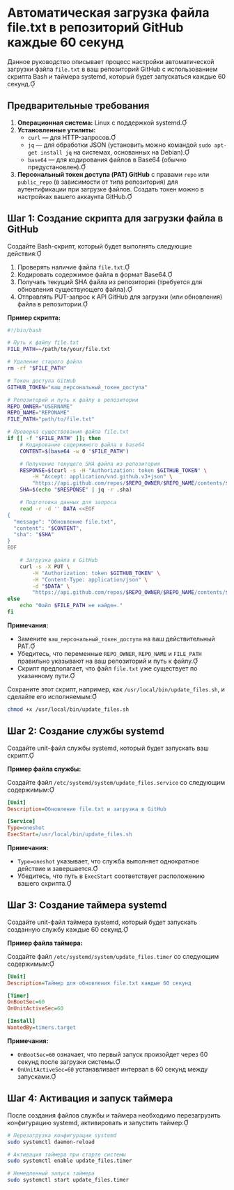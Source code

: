 # Автоматическая загрузка файла file.txt в репозиторий GitHub каждые 60 секунд

Данное руководство описывает процесс настройки автоматической загрузки файла `file.txt` в ваш репозиторий GitHub с использованием скрипта Bash и таймера systemd, который будет запускаться каждые 60 секунд.

## Предварительные требования

1. **Операционная система:** Linux с поддержкой systemd.
2. **Установленные утилиты:**
   - `curl` — для HTTP-запросов.
   - `jq` — для обработки JSON (установить можно командой `sudo apt-get install jq` на системах, основанных на Debian).
   - `base64` — для кодирования файлов в Base64 (обычно предустановлен).
3. **Персональный токен доступа (PAT) GitHub** с правами `repo` или `public_repo` (в зависимости от типа репозитория) для аутентификации при загрузке файлов. Создать токен можно в настройках вашего аккаунта GitHub.

## Шаг 1: Создание скрипта для загрузки файла в GitHub

Создайте Bash-скрипт, который будет выполнять следующие действия:

1. Проверять наличие файла `file.txt`.
2. Кодировать содержимое файла в формат Base64.
3. Получать текущий SHA файла из репозитория (требуется для обновления существующего файла).
4. Отправлять PUT-запрос к API GitHub для загрузки (или обновления) файла в репозитории.

**Пример скрипта:**

```bash
#!/bin/bash

# Путь к файлу file.txt
FILE_PATH=~/path/to/your/file.txt

# Удаление старого файла
rm -rf "$FILE_PATH"

# Токен доступа GitHub
GITHUB_TOKEN="ваш_персональный_токен_доступа"

# Репозиторий и путь к файлу в репозитории
REPO_OWNER="USERNAME"
REPO_NAME="REPONAME"
FILE_PATH="path/to/file.txt"

# Проверка существования файла file.txt
if [[ -f "$FILE_PATH" ]]; then
    # Кодирование содержимого файла в base64
    CONTENT=$(base64 -w 0 "$FILE_PATH")

    # Получение текущего SHA файла из репозитория
    RESPONSE=$(curl -s -H "Authorization: token $GITHUB_TOKEN" \
        -H "Accept: application/vnd.github.v3+json" \
        "https://api.github.com/repos/$REPO_OWNER/$REPO_NAME/contents/$FILE_PATH")
    SHA=$(echo "$RESPONSE" | jq -r .sha)

    # Подготовка данных для запроса
    read -r -d '' DATA <<EOF
{
  "message": "Обновление file.txt",
  "content": "$CONTENT",
  "sha": "$SHA"
}
EOF

    # Загрузка файла в GitHub
    curl -s -X PUT \
        -H "Authorization: token $GITHUB_TOKEN" \
        -H "Content-Type: application/json" \
        -d "$DATA" \
        "https://api.github.com/repos/$REPO_OWNER/$REPO_NAME/contents/$FILE_PATH"
else
    echo "Файл $FILE_PATH не найден."
fi
```

**Примечания:**

- Замените `ваш_персональный_токен_доступа` на ваш действительный PAT.
- Убедитесь, что переменные `REPO_OWNER`, `REPO_NAME` и `FILE_PATH` правильно указывают на ваш репозиторий и путь к файлу.
- Скрипт предполагает, что файл `file.txt` уже существует по указанному пути.

Сохраните этот скрипт, например, как `/usr/local/bin/update_files.sh`, и сделайте его исполняемым:

```bash
chmod +x /usr/local/bin/update_files.sh
```

## Шаг 2: Создание службы systemd

Создайте unit-файл службы systemd, который будет запускать ваш скрипт.

**Пример файла службы:**

Создайте файл `/etc/systemd/system/update_files.service` со следующим содержимым:

```ini
[Unit]
Description=Обновление file.txt и загрузка в GitHub

[Service]
Type=oneshot
ExecStart=/usr/local/bin/update_files.sh
```

**Примечания:**

- `Type=oneshot` указывает, что служба выполняет однократное действие и завершается.
- Убедитесь, что путь в `ExecStart` соответствует расположению вашего скрипта.

## Шаг 3: Создание таймера systemd

Создайте unit-файл таймера systemd, который будет запускать созданную службу каждые 60 секунд.

**Пример файла таймера:**

Создайте файл `/etc/systemd/system/update_files.timer` со следующим содержимым:

```ini
[Unit]
Description=Таймер для обновления file.txt каждые 60 секунд

[Timer]
OnBootSec=60
OnUnitActiveSec=60

[Install]
WantedBy=timers.target
```

**Примечания:**

- `OnBootSec=60` означает, что первый запуск произойдет через 60 секунд после загрузки системы.
- `OnUnitActiveSec=60` устанавливает интервал в 60 секунд между запусками.

## Шаг 4: Активация и запуск таймера

После создания файлов службы и таймера необходимо перезагрузить конфигурацию systemd, активировать и запустить таймер:

```bash
# Перезагрузка конфигурации systemd
sudo systemctl daemon-reload

# Активация таймера при старте системы
sudo systemctl enable update_files.timer

# Немедленный запуск таймера
sudo systemctl start update_files.timer
```



 
